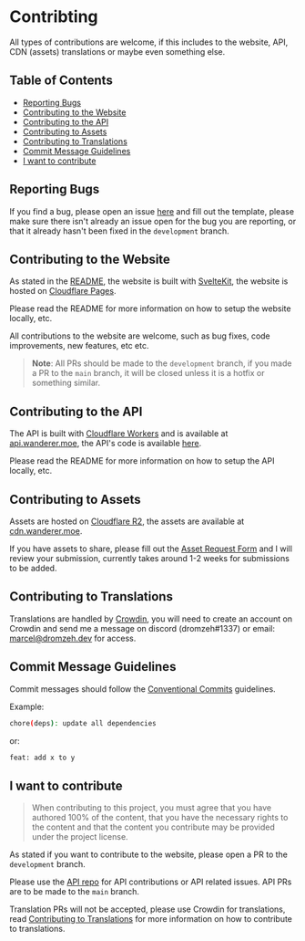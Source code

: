 # Contribting

All types of contributions are welcome, if this includes to the website, API, CDN (assets) translations or maybe even something else.

## Table of Contents

- [Reporting Bugs](#reporting-bugs)
- [Contributing to the Website](#contributing-to-the-website)
- [Contributing to the API](#contributing-to-the-api)
- [Contributing to Assets](#contributing-to-assets)
- [Contributing to Translations](#contributing-to-translations)
- [Commit Message Guidelines](#commit-message-guidelines)
- [I want to contribute](#i-want-to-contribute)

## Reporting Bugs

If you find a bug, please open an issue [here](https://github.com/dromzeh/wanderer.moe/issues/new/choose) and fill out the template, please make sure there isn't already an issue open for the bug you are reporting, or that it already hasn't been fixed in the `development` branch.

## Contributing to the Website

As stated in the [README](README.md), the website is built with [SvelteKit](https://kit.svelte.dev/), the website is hosted on [Cloudflare Pages](https://pages.cloudflare.com/).

Please read the README for more information on how to setup the website locally, etc.

All contributions to the website are welcome, such as bug fixes, code improvements, new features, etc etc.

> **Note**: All PRs should be made to the `development` branch, if you made a PR to the `main` branch, it will be closed unless it is a hotfix or something similar.

## Contributing to the API

The API is built with [Cloudflare Workers](https://workers.cloudflare.com/) and is available at [api.wanderer.moe](https://api.wanderer.moe/), the API's code is available [here](https://git.dromzeh.dev/api.wanderer.moe).

Please read the README for more information on how to setup the API locally, etc.

## Contributing to Assets

Assets are hosted on [Cloudflare R2](https://www.cloudflare.com/products/r2/), the assets are available at [cdn.wanderer.moe](https://cdn.wanderer.moe/).

If you have assets to share, please fill out the [Asset Request Form](https://wanderer.moe/asset-request-form) and I will review your submission, currently takes around 1-2 weeks for submissions to be added.

## Contributing to Translations

Translations are handled by [Crowdin](https://crowdin.com/), you will need to create an account on Crowdin and send me a message on discord (dromzeh#1337) or email: [marcel@dromzeh.dev](marcel@dromzeh.dev) for access.

## Commit Message Guidelines

Commit messages should follow the [Conventional Commits](https://www.conventionalcommits.org/en/v1.0.0/) guidelines.

Example:

``` sh
chore(deps): update all dependencies
```

or:

```sh
feat: add x to y
```

## I want to contribute

> When contributing to this project, you must agree that you have authored 100% of the content, that you have the necessary rights to the content and that the content you contribute may be provided under the project license.

As stated if you want to contribute to the website, please open a PR to the `development` branch.

Please use the [API repo](https://git.dromzeh.dev/api.wanderer.moe) for API contributions or API related issues. API PRs are to be made to the `main` branch.

Translation PRs will not be accepted, please use Crowdin for translations, read [Contributing to Translations](#contributing-to-translations) for more information on how to contribute to translations.

